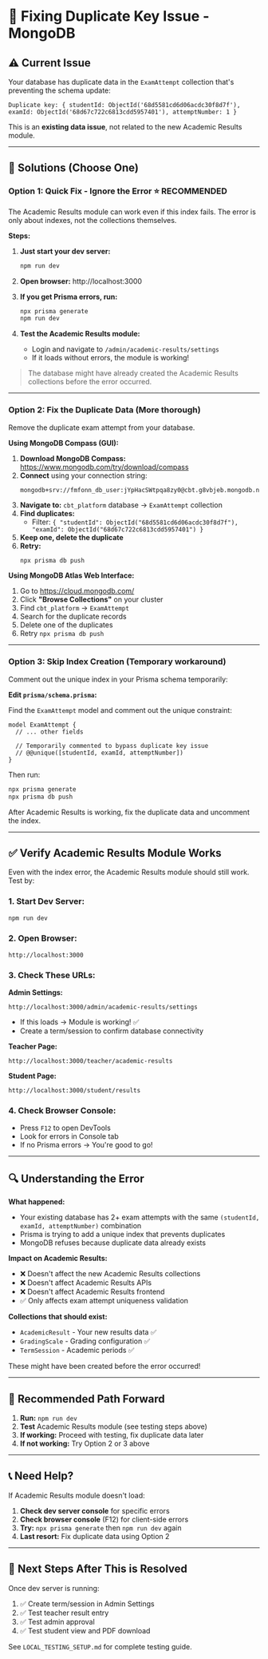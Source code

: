 # 🔧 Fixing Duplicate Key Issue - MongoDB

## ⚠️ Current Issue

Your database has duplicate data in the `ExamAttempt` collection that's preventing the schema update:

```
Duplicate key: { studentId: ObjectId('68d5581cd6d06acdc30f8d7f'), examId: ObjectId('68d67c722c6813cdd5957401'), attemptNumber: 1 }
```

This is an **existing data issue**, not related to the new Academic Results module.

---

## 🎯 Solutions (Choose One)

### **Option 1: Quick Fix - Ignore the Error** ⭐ RECOMMENDED

The Academic Results module can work even if this index fails. The error is only about indexes, not the collections themselves.

**Steps:**

1. **Just start your dev server:**
   ```bash
   npm run dev
   ```

2. **Open browser:** http://localhost:3000

3. **If you get Prisma errors, run:**
   ```bash
   npx prisma generate
   npm run dev
   ```

4. **Test the Academic Results module:**
   - Login and navigate to `/admin/academic-results/settings`
   - If it loads without errors, the module is working!

> The database might have already created the Academic Results collections before the error occurred.

---

### **Option 2: Fix the Duplicate Data** (More thorough)

Remove the duplicate exam attempt from your database.

**Using MongoDB Compass (GUI):**

1. **Download MongoDB Compass:** https://www.mongodb.com/try/download/compass
2. **Connect** using your connection string:
   ```
   mongodb+srv://fmfonn_db_user:jYpHacSWtpqa8zy0@cbt.g8vbjeb.mongodb.net/cbt_platform
   ```
3. **Navigate to:** `cbt_platform` database → `ExamAttempt` collection
4. **Find duplicates:**
   - Filter: `{ "studentId": ObjectId("68d5581cd6d06acdc30f8d7f"), "examId": ObjectId("68d67c722c6813cdd5957401") }`
5. **Keep one, delete the duplicate**
6. **Retry:**
   ```bash
   npx prisma db push
   ```

**Using MongoDB Atlas Web Interface:**

1. Go to https://cloud.mongodb.com/
2. Click **"Browse Collections"** on your cluster
3. Find `cbt_platform` → `ExamAttempt`
4. Search for the duplicate records
5. Delete one of the duplicates
6. Retry `npx prisma db push`

---

### **Option 3: Skip Index Creation** (Temporary workaround)

Comment out the unique index in your Prisma schema temporarily:

**Edit `prisma/schema.prisma`:**

Find the `ExamAttempt` model and comment out the unique constraint:

```prisma
model ExamAttempt {
  // ... other fields

  // Temporarily commented to bypass duplicate key issue
  // @@unique([studentId, examId, attemptNumber])
}
```

Then run:
```bash
npx prisma generate
npx prisma db push
```

After Academic Results is working, fix the duplicate data and uncomment the index.

---

## ✅ Verify Academic Results Module Works

Even with the index error, the Academic Results module should still work. Test by:

### **1. Start Dev Server:**
```bash
npm run dev
```

### **2. Open Browser:**
```
http://localhost:3000
```

### **3. Check These URLs:**

**Admin Settings:**
```
http://localhost:3000/admin/academic-results/settings
```
- If this loads → Module is working! ✅
- Create a term/session to confirm database connectivity

**Teacher Page:**
```
http://localhost:3000/teacher/academic-results
```

**Student Page:**
```
http://localhost:3000/student/results
```

### **4. Check Browser Console:**
- Press `F12` to open DevTools
- Look for errors in Console tab
- If no Prisma errors → You're good to go!

---

## 🔍 Understanding the Error

**What happened:**
- Your existing database has 2+ exam attempts with the same `(studentId, examId, attemptNumber)` combination
- Prisma is trying to add a unique index that prevents duplicates
- MongoDB refuses because duplicate data already exists

**Impact on Academic Results:**
- ❌ Doesn't affect the new Academic Results collections
- ❌ Doesn't affect Academic Results APIs
- ❌ Doesn't affect Academic Results frontend
- ✅ Only affects exam attempt uniqueness validation

**Collections that should exist:**
- `AcademicResult` - Your new results data ✅
- `GradingScale` - Grading configuration ✅
- `TermSession` - Academic periods ✅

These might have been created before the error occurred!

---

## 🚀 Recommended Path Forward

1. **Run:** `npm run dev`
2. **Test** Academic Results module (see testing steps above)
3. **If working:** Proceed with testing, fix duplicate data later
4. **If not working:** Try Option 2 or 3 above

---

## 📞 Need Help?

If Academic Results module doesn't load:

1. **Check dev server console** for specific errors
2. **Check browser console** (F12) for client-side errors
3. **Try:** `npx prisma generate` then `npm run dev` again
4. **Last resort:** Fix duplicate data using Option 2

---

## 🎯 Next Steps After This is Resolved

Once dev server is running:

1. ✅ Create term/session in Admin Settings
2. ✅ Test teacher result entry
3. ✅ Test admin approval
4. ✅ Test student view and PDF download

See `LOCAL_TESTING_SETUP.md` for complete testing guide.




